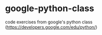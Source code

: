 # google-python-class
code exercises from google's python class (https://developers.google.com/edu/python/)
